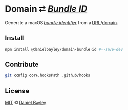 Domain ⮂ _[Bundle ID]_
=======================
Generate a macOS _[bundle identifier][bundle id]_ from a [URL]/[domain].

Install
-------
~~~ sh
npm install @danielbayley/domain-bundle-id #--save-dev
~~~

Contribute
----------
~~~ sh
git config core.hooksPath .github/hooks
~~~

License
-------
[MIT] © [Daniel Bayley]

[MIT]:              LICENSE.md
[Daniel Bayley]:    https://github.com/danielbayley

[alfred]:           https://alfredapp.com
[powerpack]:        https://alfredapp.com/powerpack
[workflows]:        https://alfredapp.com/workflows

[bundle id]:        https://developer.apple.com/documentation/bundleresources/information_property_list/cfbundleidentifier
[url]:              https://developer.mozilla.org/docs/Learn/Common_questions/What_is_a_URL
[domain]:           https://developer.mozilla.org/docs/Learn/Common_questions/What_is_a_URL/mdn-url-all.png
